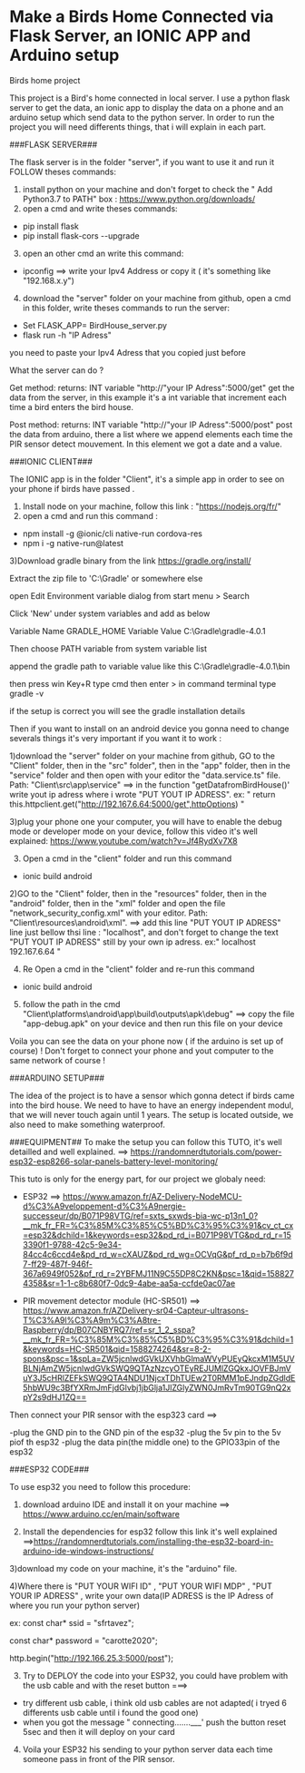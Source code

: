 # Make a Birds Home Connected via Flask Server, an IONIC APP and Arduino setup
Birds home project 

This project is a Bird's home connected in local server. I use a python flask server to get the data, an ionic app to display the data on a phone and an arduino setup which send data to the python server. In order to run the project you will need differents things, that i will explain in each part. 



###FLASK SERVER###

The flask server is in the folder "server", if you want to use it and run it  FOLLOW theses commands: 

1) install python on your machine and don't forget to check the " Add Python3.7 to PATH" box : https://www.python.org/downloads/ 
1) open a cmd and write theses commands: 
- pip install flask 
- pip install flask-cors --upgrade

3) open an other cmd an write this command: 
- ipconfig 
==> write your Ipv4 Address or copy it ( it's something like "192.168.x.y") 

4) download the "server" folder on your machine from github, open a cmd in this folder, write theses commands to run the server:
- Set FLASK_APP= BirdHouse_server.py
- flask run -h "IP Adress"

you need to paste your Ipv4 Adress that you copied just before 

What the server can do ? 


Get method: 
returns: INT variable 
"http://"your IP Adress":5000/get"
get the data from the server, in this example it's a int variable that increment each time a bird enters the bird house. 

Post method: 
returns: INT variable
"http://"your IP Adress":5000/post"
post the data from arduino, there a list where we append elements each time the PIR sensor detect mouvement.
In this element we got a date and a value.



###IONIC CLIENT### 

The IONIC app is in the folder "Client", it's a simple app in order to see on your phone if birds have passed . 

1) Install node on your machine, follow this link : "https://nodejs.org/fr/"
2) open a cmd and run this command : 
- npm install -g @ionic/cli native-run cordova-res
- npm i -g native-run@latest

3)Download gradle binary from the link  https://gradle.org/install/

Extract the zip file to 'C:\Gradle' or somewhere else

open Edit Environment variable dialog from start menu > Search

Click 'New' under system variables and add as below

Variable Name GRADLE_HOME Variable Value C:\Gradle\gradle-4.0.1

Then choose PATH variable from system variable list

append the gradle path to variable value like this C:\Gradle\gradle-4.0.1\bin

then press win Key+R type cmd then enter > in command terminal type gradle -v

if the setup is correct you will see the gradle installation details

Then if you want to install on an android device you gonna need to change severals things it's very important if you want it to work :

1)download the "server" folder on your machine from github, GO to the "Client" folder, then in the "src" folder", then in the "app" folder, then in the "service" folder and then open with your editor the "data.service.ts" file. Path: "Client\src\app\service"
==>  in the function "getDatafromBirdHouse()' write  yout ip adress where i wrote "PUT YOUT IP ADRESS". 
ex: " return this.httpclient.get("http://192.167.6.64:5000/get",httpOptions) "



3)plug your phone one your computer, you will have to enable the debug mode or developer mode on your device, follow this video it's well explained: https://www.youtube.com/watch?v=Jf4RydXv7X8

3) Open a cmd in the "client" folder and run this command
- ionic build android

2)GO to the "Client" folder, then in the "resources" folder, then in the "android" folder, then in the "xml" folder and open the file "network_security_config.xml" with your editor. Path: "Client\resources\android\xml".
==> add this line "<domain>PUT YOUT IP ADRESS</domain>" line just bellow thsi line :
"<domain includeSubdomains="true">localhost</domain>", and don't forget to change the text "PUT YOUT IP ADRESS" still by your own ip adress. 
ex:" <domain-config cleartextTrafficPermitted="true">
        <domain includeSubdomains="true">localhost</domain>
        <domain>192.167.6.64</domain>
    </domain-config> "

4) Re Open a cmd in the "client" folder and re-run this command
- ionic build android

5) follow the path in the cmd "Client\platforms\android\app\build\outputs\apk\debug"
==> copy the file "app-debug.apk" on your device and then run this file on your device

Voila you can see the data on your phone now ( if the arduino is set up of course) ! Don't forget to connect your phone and yout computer to the same network of course ! 


###ARDUINO SETUP###

The idea of the project is to have a sensor which gonna detect if birds came into the bird house. We need to have to have an energy independent modul, that we will never touch again until 1 years. The setup is located outside, we also need to make something waterproof. 

###EQUIPMENT##
To make the setup you can follow this TUTO, it's well detailled and well explained. ==> https://randomnerdtutorials.com/power-esp32-esp8266-solar-panels-battery-level-monitoring/


This tuto is only for the energy part, for our project we globaly need:
- ESP32 ==>
https://www.amazon.fr/AZ-Delivery-NodeMCU-d%C3%A9veloppement-d%C3%A9nergie-successeur/dp/B071P98VTG/ref=sxts_sxwds-bia-wc-p13n1_0?__mk_fr_FR=%C3%85M%C3%85%C5%BD%C3%95%C3%91&cv_ct_cx=esp32&dchild=1&keywords=esp32&pd_rd_i=B071P98VTG&pd_rd_r=153390f1-9788-42c5-9e34-84cc4c6ccd4e&pd_rd_w=cXAUZ&pd_rd_wg=OCVqG&pf_rd_p=b7b6f9d7-ff29-487f-946f-367a6949f052&pf_rd_r=2YBFMJ11N9C55DP8C2KN&psc=1&qid=1588274358&sr=1-1-c8b680f7-0dc9-4abe-aa5a-ccfde0ac07ae

- PIR movement detector module (HC-SR501) ==>
https://www.amazon.fr/AZDelivery-sr04-Capteur-ultrasons-T%C3%A9l%C3%A9m%C3%A8tre-Raspberry/dp/B07CNBYRQ7/ref=sr_1_2_sspa?__mk_fr_FR=%C3%85M%C3%85%C5%BD%C3%95%C3%91&dchild=1&keywords=HC-SR501&qid=1588274264&sr=8-2-spons&psc=1&spLa=ZW5jcnlwdGVkUXVhbGlmaWVyPUEyQkcxM1M5UVBLNjAmZW5jcnlwdGVkSWQ9QTAzNzcyOTEyREJUMlZGQkxJOVFBJmVuY3J5cHRlZEFkSWQ9QTA4NDU1NjcxTDhTUEw2T0RMM1pEJndpZGdldE5hbWU9c3BfYXRmJmFjdGlvbj1jbGlja1JlZGlyZWN0JmRvTm90TG9nQ2xpY2s9dHJ1ZQ==


Then connect your PIR sensor with the esp323 card ==>

-plug the GND pin to the GND pin of the esp32
-plug the 5v pin to the 5v piof th esp32
-plug the data pin(the middle one) to the GPIO33pin of the esp32 


###ESP32 CODE###

To use esp32 you need to follow this procedure: 

1) download arduino IDE and install it on your machine ==> https://www.arduino.cc/en/main/software

2) Install the dependencies for esp32 
follow this link it's well explained ==>https://randomnerdtutorials.com/installing-the-esp32-board-in-arduino-ide-windows-instructions/

3)download my code on your machine, it's the "arduino" file.

4)Where there is "PUT YOUR WIFI ID" , "PUT YOUR WIFI MDP" , "PUT YOUR IP ADRESS" , write your own data(IP ADRESS is the IP Adress of where you run your python server) 

ex:
const char* ssid = "sfrtavez";

const char* password =  "carotte2020";

http.begin("http://192.166.25.3:5000/post");

3) Try to DEPLOY the code into your ESP32, you could have problem with the usb cable and with the reset button ===>
- try different usb cable, i think old usb cables are not adapted( i tryed 6 differents usb cable until i found the good one)
- when you got the message " connecting.......___' push the button reset 5sec and then it will deploy on your card



4) Voila your ESP32 his sending to your python server data each time someone pass in front of the PIR sensor.




